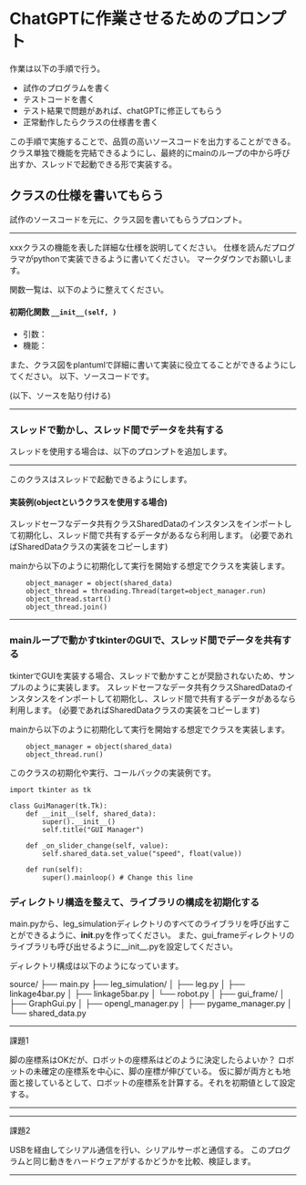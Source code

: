 # ChatGPTに作業させるためのプロンプト

作業は以下の手順で行う。
+ 試作のプログラムを書く
+ テストコードを書く
+ テスト結果で問題があれば、chatGPTに修正してもらう
+ 正常動作したらクラスの仕様書を書く

この手順で実施することで、品質の高いソースコードを出力することができる。
クラス単独で機能を完結できるようにし、最終的にmainのループの中から呼び出すか、スレッドで起動できる形で実装する。


## クラスの仕様を書いてもらう

試作のソースコードを元に、クラス図を書いてもらうプロンプト。

---
xxxクラスの機能を表した詳細な仕様を説明してください。
仕様を読んだプログラマがpythonで実装できるように書いてください。
マークダウンでお願いします。

関数一覧は、以下のように整えてください。

#### 初期化関数 `__init__(self, )`
- 引数：
- 機能：

また、クラス図をplantumlで詳細に書いて実装に役立てることができるようにしてください。
以下、ソースコードです。

(以下、ソースを貼り付ける)

---

### スレッドで動かし、スレッド間でデータを共有する
スレッドを使用する場合は、以下のプロンプトを追加します。

---

このクラスはスレッドで起動できるようにします。

#### 実装例(objectというクラスを使用する場合)
スレッドセーフなデータ共有クラスSharedDataのインスタンスをインポートして初期化し、スレッド間で共有するデータがあるなら利用します。
(必要であればSharedDataクラスの実装をコピーします)

mainから以下のように初期化して実行を開始する想定でクラスを実装します。

```
    object_manager = object(shared_data)
    object_thread = threading.Thread(target=object_manager.run)
    object_thread.start()
    object_thread.join()
```

---

### mainループで動かすtkinterのGUIで、スレッド間でデータを共有する
tkinterでGUIを実装する場合、スレッドで動かすことが奨励されないため、サンプルのように実装します。
スレッドセーフなデータ共有クラスSharedDataのインスタンスをインポートして初期化し、スレッド間で共有するデータがあるなら利用します。
(必要であればSharedDataクラスの実装をコピーします)

mainから以下のように初期化して実行を開始する想定でクラスを実装します。
```
    object_manager = object(shared_data)
    object_thread.run()
```

このクラスの初期化や実行、コールバックの実装例です。
```
import tkinter as tk

class GuiManager(tk.Tk):
    def __init__(self, shared_data):
        super().__init__()
        self.title("GUI Manager")

    def _on_slider_change(self, value):
        self.shared_data.set_value("speed", float(value))

    def run(self):
        super().mainloop() # Change this line
```

### ディレクトリ構造を整えて、ライブラリの構成を初期化する

main.pyから、leg_simulationディレクトリのすべてのライブラリを呼び出すことができるように、__init__.pyを作ってください。
また、gui_frameディレクトリのライブラリも呼び出せるように__init__.pyを設定してください。

ディレクトリ構成は以下のようになっています。

source/
├── main.py
├── leg_simulation/
│   ├── leg.py
│   ├── linkage4bar.py
│   ├── linkage5bar.py
│   └── robot.py
│
├── gui_frame/
│   ├── GraphGui.py
│   ├── opengl_manager.py
│   ├── pygame_manager.py
│   └── shared_data.py


-------
課題1

脚の座標系はOKだが、ロボットの座標系はどのように決定したらよいか？
ロボットの未確定の座標系を中心に、脚の座標が伸びている。
仮に脚が両方とも地面と接しているとして、ロボットの座標系を計算する。それを初期値として設定する。

-------


-------
課題2

USBを経由してシリアル通信を行い、シリアルサーボと通信する。
このプログラムと同じ動きをハードウェアがするかどうかを比較、検証します。

-------

